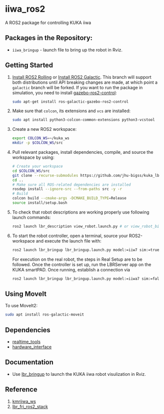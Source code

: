 # iiwa_ros2

A ROS2 package for controlling KUKA iiwa

## Packages in the Repository:

* `iiwa_bringup` - launch file to bring up the robot in Rviz.

## Getting Started

1. [Install ROS2 Rolling](https://docs.ros.org/en/rolling/Installation/Ubuntu-Install-Debians.html) or [Install ROS2 Galactic](https://docs.ros.org/en/galactic/Installation/Ubuntu-Install-Debians.html). This branch will support both distributions until API breaking changes are made, at which point a `galactic` branch will be forked. If you want to run the package in simulation, you need to install [gazebo-ros2-control](https://github.com/ros-simulation/gazebo_ros2_control):

   ```bash
   sudo apt-get install ros-galactic-gazebo-ros2-control
   ```
2. Make sure that `colcon`, its extensions and `vcs` are installed:

   ```bash
   sudo apt install python3-colcon-common-extensions python3-vcstool
   ```
3. Create a new ROS2 workspace:

   ```bash
   export COLCON_WS=~/kuka_ws
   mkdir -p $COLCON_WS/src
   ```
4. Pull relevant packages, install dependencies, compile, and source the workspace by using:

   ```bash
   # Create your workspace
   cd $COLCON_WS/src
   git clone --recurse-submodules https://github.com/jhu-bigss/kuka_lbr_ros2.git
   cd ..
   # Make sure all ROS-related dependencies are installed
   rosdep install --ignore-src --from-paths src -y -r
   # Build
   colcon build --cmake-args -DCMAKE_BUILD_TYPE=Release
   source install/setup.bash
   ```
5. To check that robot descriptions are working properly use following launch commands:

   ```bash
   ros2 launch lbr_description view_robot.launch.py # or view_robot_bigss.launch.py
   ```
6. To start the robot controller, open a terminal, source your ROS2-workspace and execute the launch file with:

   ```bash
   ros2 launch lbr_bringup lbr_bringup.launch.py model:=iiw7 sim:=true # model:=[iiwa7/iiwa14/med7/med14]
   ```

   For execution on the real robot, the steps in Real Setup are to be followed. Once the controller is set up, run the LBRServer app on the KUKA smartPAD. Once running, establish a connection via

   ```bash
   ros2 launch lbr_bringup lbr_bringup.launch.py model:=iiwa7 sim:=false # model:=[iiwa7/iiwa14/med7/med14]
   ```

## Using MoveIt

To use MoveIt2:

```bash
sudo apt install ros-galactic-moveit
```

## Dependencies

* [realtime_tools](https://github.com/ros-controls/realtime_tools/tree/foxy-devel)
* [hardware_interface](https://github.com/ros-controls/ros2_control/tree/master/hardware_interface)

## Documentation

- Use [lbr_bringup](/lbr_bringup/) to launch the KUKA iiwa robot visulization in Rviz.

## Reference

1. [kmriiwa_ws](https://github.com/ninamwa/kmriiwa_ws)
2. [lbr_fri_ros2_stack](https://github.com/KCL-BMEIS/lbr_fri_ros2_stack)
